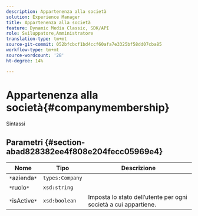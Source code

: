 ```yaml
---
description: Appartenenza alla società
solution: Experience Manager
title: Appartenenza alla società
feature: Dynamic Media Classic, SDK/API
role: Sviluppatore,Amministratore
translation-type: tm+mt
source-git-commit: 052bfcbcf1bd4ccf60afa7e3325bf58dd07cba85
workflow-type: tm+mt
source-wordcount: '28'
ht-degree: 14%

---
```



# Appartenenza alla società{#companymembership}

Sintassi

## Parametri {#section-abad828382ee4f808e204fecc05969e4}

| Nome | Tipo | Descrizione |
|---|---|---|
| `*`azienda`*` | `types:Company` |  |
| `*`ruolo`*` | `xsd:string` |  |
| `*`isActive`*` | `xsd:boolean` | Imposta lo stato dell’utente per ogni società a cui appartiene. |

